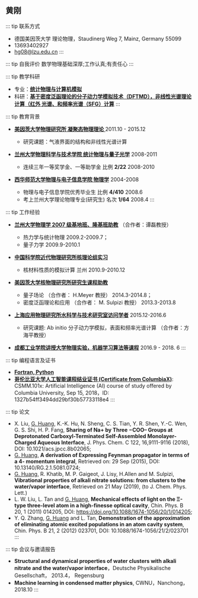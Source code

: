 ## 黄刚
::: tip 联系方式
- 德国美因茨大学 理论物理，Staudinerg Weg 7, Mainz, Germany 55099
- 13693402927 
- <hg08@lzu.edu.cn>
:::

::: tip 自我评价
数学物理基础深厚;工作认真;有责任心
:::

::: tip 教学科研
- 专业：<u>**统计物理与计算机模拟**</u>
- 科研：<u>**基于密度泛函理论的分子动力学模拟技术（DFTMD），非线性光谱理论计算（红外 光谱、和频率光谱（SFG）计算**</u>
:::

::: tip 教育背景
- <u>**美因茨大学物理研究所 凝聚态物理理论** </u>  2011.10 - 2015.12 
    - 研究课题：气液界面的结构和非线性光谱计算

- <u>**兰州大学物理科学与技术学院 统计物理与量子光学**</u> 2008-2011 
    - 连续三年一等奖学金、一等助学金 比例 **2/22** 2008-2010 

- <u>**西华师范大学物理与电子信息学院 物理学**</u> 2004-2008 
    - 物理与电子信息学院优秀毕业生 比例 **4/410** 2008.6  
    - 考上兰州大学理论物理专业(研究生) 名次 **1/64** 2008.4 
:::

::: tip 工作经验
- <u>**兰州大学物理学 2007 级基地班、隆基班助教**</u> （合作者：谭磊教授） 
    - 热力学与统计物理 2009.2-2009.7；
    - 量子力学 2009.9-2010.1 
- <u>**中国科学院近代物理研究所核理论组实习**</u>
    - 核材料性质的模拟计算 兰州 2010.9-2010.12 

- <u>**美因茨大学核物理研究所研究生课程助教**</u>
    - 量子场论 （合作者： H.Meyer 教授） 2014.3-2014.8； 
    - 密度泛函理论和应用 （合作者： M. Sulpizi 教授） 2013.3-2013.8 

- <u>**上海应用物理研究所水科学与技术研究室访问学者**</u> 2015.12-2016.6 
    - 研究课题: Ab initio 分子动力学模拟，表面和频率光谱计算 （合作者：方海平教授） 

- <u>**成都工业学院讲授大学物理实验，机器学习算法等课程**</u> 2016.9 - 2018. 6
:::

::: tip 编程语言及证书
- <u>**Fortran, Python**</u>
- <u>**哥伦比亚大学人工智能课程结业证书 (Certificate from ColumbiaX)**</u>: CSMM.101x: Artificial Intelligence (AI) course of study offered by Columbia University, Sep 15, 2018，ID: 1327b54ff3494dd29bf30b57733118e4
:::

::: tip 论文
- X. Liu, <u>G. Huang</u>, K.-K. Hu, N. Sheng, C. S. Tian, Y. R. Shen, Y.-C. Wen, G. S. Shi, H. P. Fang, **Sharing of Na+ by Three −COO– Groups at Deprotonated Carboxyl-Terminated Self-Assembled Monolayer-Charged Aqueous Interface**, J. Phys. Chem. C 122, 16,9111-9116 (2018), DOI: 10.1021/acs.jpcc.8b02065; 
- <u>G. Huang</u>, **A derivation of Expressing Feynman propagator in terms of a 4- momentum integral**, Retrieved on: 29 Sep (2015), DOI: 10.13140/RG.2.1.5081.0724;
- <u>G. Huang</u>, R. Khatib, M. P. Gaigeot, J. Lisy, H.Allen and M. Sulpizi, 
**Vibrational properties of alkali nitrate solutions: from clusters to the water/vapor interface**, Retrieved on 21 May (2019), (to J. Chem. Phys. Lett.) 
- L. W. Liu, L. Tan and <u>G. Huang</u>, **Mechanical effects of light on the Ξ-type three-level atom in a high-finesse optical cavity**, Chin. Phys. B 20, 1 (2011) 014205, DOI: https://doi.org/10.1088/1674-1056/20/1/014205; 
- Y. Q. Zhang, <u>G. Huang</u> and L. Tan, **Demonstration of the approximation of eliminating atomic excited populations in an atom cavity system**, Chin. Phys. B 21, 2 (2012) 023701, DOI: 10.1088/1674-1056/21/2/023701 
:::

::: tip 会议与邀请报告
- **Structural and dynamical properties of water clusters with alkali nitrate and the water/vapor interface**，Deutsche Physikalische Gesellschaft， 2013.4， Regensburg 
- **Machine learning in condensed matter physics**, CWNU，Nanchong，2018.10
:::